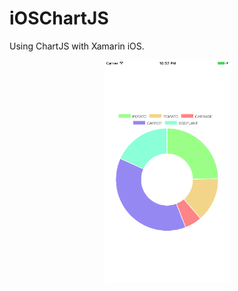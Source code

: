 # iOSChartJS


Using ChartJS with Xamarin iOS.



<p align="center">
  <img src="https://github.com/YuriAkiraH/iOSChartJS/blob/master/iOSChartJS/Resources/iOSChartJS_Doughnut.png" width="200"/>
</p>
